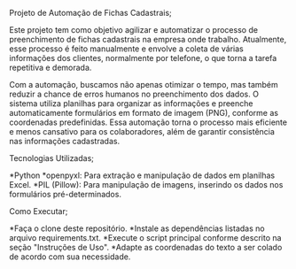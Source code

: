 Projeto de Automação de Fichas Cadastrais;

Este projeto tem como objetivo agilizar e automatizar o processo de preenchimento de fichas cadastrais na empresa onde trabalho. Atualmente, esse processo é feito manualmente e envolve a coleta de várias informações dos clientes, normalmente por telefone, o que torna a tarefa repetitiva e demorada.

Com a automação, buscamos não apenas otimizar o tempo, mas também reduzir a chance de erros humanos no preenchimento dos dados. O sistema utiliza planilhas para organizar as informações e preenche automaticamente formulários em formato de imagem (PNG), conforme as coordenadas predefinidas. Essa automação torna o processo mais eficiente e menos cansativo para os colaboradores, além de garantir consistência nas informações cadastradas.

Tecnologias Utilizadas;

*Python
*openpyxl: Para extração e manipulação de dados em planilhas Excel.
*PIL (Pillow): Para manipulação de imagens, inserindo os dados nos formulários pré-determinados.

Como Executar;

*Faça o clone deste repositório.
*Instale as dependências listadas no arquivo requirements.txt.
*Execute o script principal conforme descrito na seção "Instruções de Uso".
*Adapte as coordenadas do texto a ser colado de acordo com sua necessidade.
